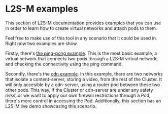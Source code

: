 # L2S-M examples

This section of L2S-M documentation provides examples that you can use in order to learn how to create virtual networks and attach pods to them. 

Feel free to make use of this tool in any scenario that it could be used in. Right now two examples are show.

Firstly, there's [the ping-pong example](./ping-pong/). This is the most basic example, a virtual network that connects two pods through a L2S-M virtual network, and checking the connectivity using the ping command.

Secondly, there's the [cdn example](./cdn). In this example, there are two networks that isolate a content-server, storing a video, from the rest of the Cluster. It will only accesible by a cdn-server, using a router pod between these two other pods. This way, if the Cluster or cdn-server are under any safety risks, or we want to apply our own firewall restrictions through a Pod, there's more control in accessing the Pod. Additionally, this section has an L2S-M live demo showcasing this scenario.
